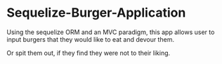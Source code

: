 # Sequelize-Burger-Application

Using the sequelize ORM and an MVC paradigm, this app allows user to input burgers that they would like to eat and devour them.

Or spit them out, if they find they were not to their liking.
